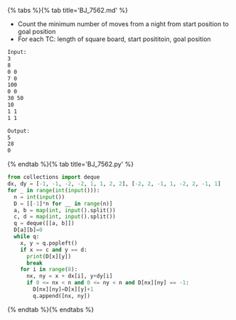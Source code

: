 {% tabs %}{% tab title='BJ_7562.md' %}

* Count the minimum number of moves from a night from start position to goal position
* For each TC: length of square board, start posititoin, goal position

```txt
Input:
3
8
0 0
7 0
100
0 0
30 50
10
1 1
1 1

Output:
5
28
0
```

{% endtab %}{% tab title='BJ_7562.py' %}

```py
from collections import deque
dx, dy = [-1, -1, -2, -2, 1, 1, 2, 2], [-2, 2, -1, 1, -2, 2, -1, 1]
for _ in range(int(input())):
  n = int(input())
  D = [[-1]*n for __ in range(n)]
  a, b = map(int, input().split())
  c, d = map(int, input().split())
  q = deque([[a, b]])
  D[a][b]=0
  while q:
    x, y = q.popleft()
    if x == c and y == d:
      print(D[x][y])
      break
    for i in range(8):
      nx, ny = x + dx[i], y+dy[i]
      if 0 <= nx < n and 0 <= ny < n and D[nx][ny] == -1:
        D[nx][ny]=D[x][y]+1
        q.append([nx, ny])
```

{% endtab %}{% endtabs %}
